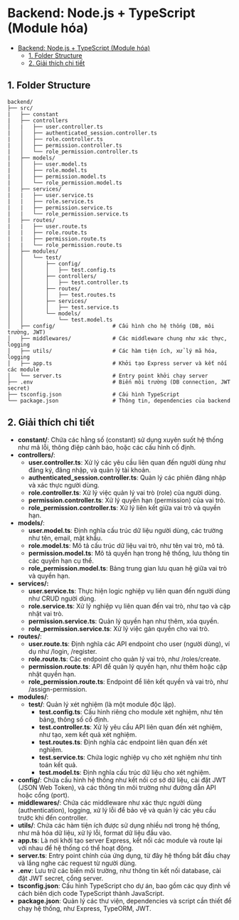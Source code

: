 # Backend: Node.js + TypeScript (Module hóa)

- [Backend: Node.js + TypeScript (Module hóa)](#backend-nodejs--typescript-module-hóa)
  - [1. Folder Structure](#1-folder-structure)
  - [2. Giải thích chi tiết](#2-giải-thích-chi-tiết)

## 1. Folder Structure

```
backend/
├── src/
|   ├── constant
|   ├── controllers
│   |   ├── user.controller.ts
|   │   ├── authenticated_session.controller.ts
|   │   ├── role.controller.ts
|   │   ├── permission.controller.ts
|   │   └── role_permission.controller.ts
|   ├── models/
|   │   ├── user.model.ts
|   │   ├── role.model.ts
|   │   ├── permission.model.ts
|   │   └── role_permission.model.ts
|   ├── services/
|   |   ├── user.service.ts
|   |   ├── role.service.ts
|   |   ├── permission.service.ts
|   |   └── role_permission.service.ts
|   ├── routes/
|   |   ├── user.route.ts
|   |   ├── role.route.ts
|   |   ├── permission.route.ts
|   |   └── role_permission.route.ts
│   ├── modules/
│   │   └── test/
│   │       ├── config/
│   │       │   ├── test.config.ts
│   │       ├── controllers/
│   │       │   ├── test.controller.ts
│   │       ├── routes/
│   │       │   ├── test.routes.ts
│   │       ├── services/
│   │       │   ├── test.service.ts
│   │       └── models/
│   │           └── test.model.ts
│   ├── config/                  # Cấu hình cho hệ thống (DB, môi trường, JWT)
│   ├── middlewares/             # Các middleware chung như xác thực, logging
│   ├── utils/                   # Các hàm tiện ích, xử lý mã hóa, logging
│   ├── app.ts                   # Khởi tạo Express server và kết nối các module
│   └── server.ts                # Entry point khởi chạy server
├── .env                         # Biến môi trường (DB connection, JWT secret)
├── tsconfig.json                # Cấu hình TypeScript
└── package.json                 # Thông tin, dependencies của backend
```

## 2. Giải thích chi tiết

- **constant/**: Chứa các hằng số (constant) sử dụng xuyên suốt hệ thống như mã lỗi, thông điệp cảnh báo, hoặc các cấu hình cố định.
- **controllers/**:
  - **user.controller.ts**: Xử lý các yêu cầu liên quan đến người dùng như đăng ký, đăng nhập, và quản lý tài khoản.
  - **authenticated_session.controller.ts**: Quản lý các phiên đăng nhập và xác thực người dùng.
  - **role.controller.ts**: Xử lý việc quản lý vai trò (role) của người dùng.
  - **permission.controller.ts**: Xử lý quyền hạn (permission) của vai trò.
  - **role_permission.controller.ts**: Xử lý liên kết giữa vai trò và quyền hạn.
- **models/**:
  - **user.model.ts**: Định nghĩa cấu trúc dữ liệu người dùng, các trường như tên, email, mật khẩu.
  - **role.model.ts**: Mô tả cấu trúc dữ liệu vai trò, như tên vai trò, mô tả.
  - **permission.model.ts**: Mô tả quyền hạn trong hệ thống, lưu thông tin các quyền hạn cụ thể.
  - **role_permission.model.ts**: Bảng trung gian lưu quan hệ giữa vai trò và quyền hạn.
- **services/:**
  - **user.service.ts**: Thực hiện logic nghiệp vụ liên quan đến người dùng như CRUD người dùng.
  - **role.service.ts**: Xử lý nghiệp vụ liên quan đến vai trò, như tạo và cập nhật vai trò.
  - **permission.service.ts**: Quản lý quyền hạn như thêm, xóa quyền.
  - **role_permission.service.ts**: Xử lý việc gán quyền cho vai trò.
- **routes/**:
  - **user.route.ts**: Định nghĩa các API endpoint cho user (người dùng), ví dụ như /login, /register.
  - **role.route.ts**: Các endpoint cho quản lý vai trò, như /roles/create.
  - **permission.route.ts**: API để quản lý quyền hạn, như thêm hoặc cập nhật quyền hạn.
  - **role_permission.route.ts**: Endpoint để liên kết quyền và vai trò, như /assign-permission.
- **modules/**:
  - **test/**: Quản lý xét nghiệm (là một module độc lập).
    - **test.config.ts**: Cấu hình riêng cho module xét nghiệm, như tên bảng, thông số cố định.
    - **test.controller.ts**: Xử lý yêu cầu API liên quan đến xét nghiệm, như tạo, xem kết quả xét nghiệm.
    - **test.routes.ts**: Định nghĩa các endpoint liên quan đến xét nghiệm.
    - **test.service.ts**: Chứa logic nghiệp vụ cho xét nghiệm như tính toán kết quả.
    - **test.model.ts**: Định nghĩa cấu trúc dữ liệu cho xét nghiệm.
- **config/**: Chứa cấu hình hệ thống như kết nối cơ sở dữ liệu, cài đặt JWT (JSON Web Token), và các thông tin môi trường như đường dẫn API hoặc cổng (port).
- **middlewares/**: Chứa các middleware như xác thực người dùng (authentication), logging, xử lý lỗi để bảo vệ và quản lý các yêu cầu trước khi đến controller.
- **utils/**: Chứa các hàm tiện ích được sử dụng nhiều nơi trong hệ thống, như mã hóa dữ liệu, xử lý lỗi, format dữ liệu đầu vào.
- **app.ts**: Là nơi khởi tạo server Express, kết nối các module và route lại với nhau để hệ thống có thể hoạt động.
- **server.ts**: Entry point chính của ứng dụng, từ đây hệ thống bắt đầu chạy và lắng nghe các request từ người dùng.
- **.env**: Lưu trữ các biến môi trường, như thông tin kết nối database, cài đặt JWT secret, cổng server.
- **tsconfig.json**: Cấu hình TypeScript cho dự án, bao gồm các quy định về cách biên dịch code TypeScript thành JavaScript.
- **package.json**: Quản lý các thư viện, dependencies và script cần thiết để chạy hệ thống, như Express, TypeORM, JWT.
